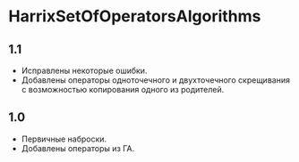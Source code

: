 HarrixSetOfOperatorsAlgorithms
==============================

1.1
---
 * Исправлены некоторые ошибки.
 * Добавлены операторы одноточечного и двухточечного скрещивания с возможностью копирования одного из родителей.

1.0
---
 * Первичные наброски.
 * Добавлены операторы из ГА.